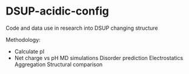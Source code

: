 # DSUP-acidic-config
Code and data use in research into DSUP changing structure

Methodology:
- Calculate pI
- Net charge vs pH
 MD simulations
 Disorder prediction
 Electrostatics
 Aggregation
 Structural comparison
